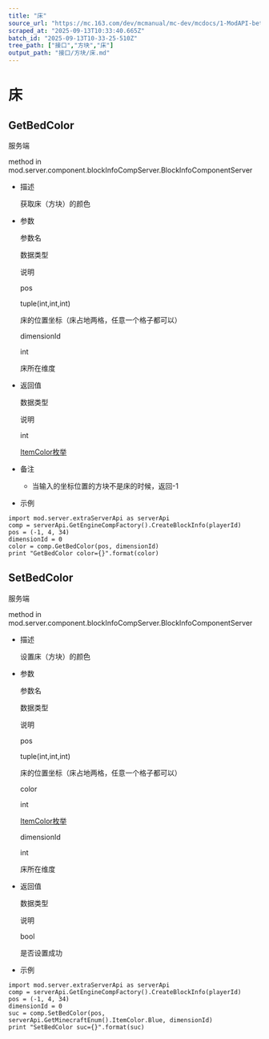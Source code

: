 ```yaml
---
title: "床"
source_url: "https://mc.163.com/dev/mcmanual/mc-dev/mcdocs/1-ModAPI-beta/%E6%8E%A5%E5%8F%A3/%E6%96%B9%E5%9D%97/%E5%BA%8A.html?catalog=1"
scraped_at: "2025-09-13T10:33:40.665Z"
batch_id: "2025-09-13T10-33-25-510Z"
tree_path: ["接口","方块","床"]
output_path: "接口/方块/床.md"
---
```


#  床

##  GetBedColor

服务端

method in mod.server.component.blockInfoCompServer.BlockInfoComponentServer

*   描述
    
    获取床（方块）的颜色
    
*   参数
    
    参数名
    
    数据类型
    
    说明
    
    pos
    
    tuple(int,int,int)
    
    床的位置坐标（床占地两格，任意一个格子都可以）
    
    dimensionId
    
    int
    
    床所在维度
    
*   返回值
    
    数据类型
    
    说明
    
    int
    
    [ItemColor枚举](/枚举值/ItemColor)
    
*   备注
    
    *   当输入的坐标位置的方块不是床的时候，返回-1
*   示例
    

```
import mod.server.extraServerApi as serverApi
comp = serverApi.GetEngineCompFactory().CreateBlockInfo(playerId)
pos = (-1, 4, 34)
dimensionId = 0
color = comp.GetBedColor(pos, dimensionId)
print "GetBedColor color={}".format(color)

```

##  SetBedColor

服务端

method in mod.server.component.blockInfoCompServer.BlockInfoComponentServer

*   描述
    
    设置床（方块）的颜色
    
*   参数
    
    参数名
    
    数据类型
    
    说明
    
    pos
    
    tuple(int,int,int)
    
    床的位置坐标（床占地两格，任意一个格子都可以）
    
    color
    
    int
    
    [ItemColor枚举](/枚举值/ItemColor)
    
    dimensionId
    
    int
    
    床所在维度
    
*   返回值
    
    数据类型
    
    说明
    
    bool
    
    是否设置成功
    
*   示例
    

```
import mod.server.extraServerApi as serverApi
comp = serverApi.GetEngineCompFactory().CreateBlockInfo(playerId)
pos = (-1, 4, 34)
dimensionId = 0
suc = comp.SetBedColor(pos, serverApi.GetMinecraftEnum().ItemColor.Blue, dimensionId)
print "SetBedColor suc={}".format(suc)

```